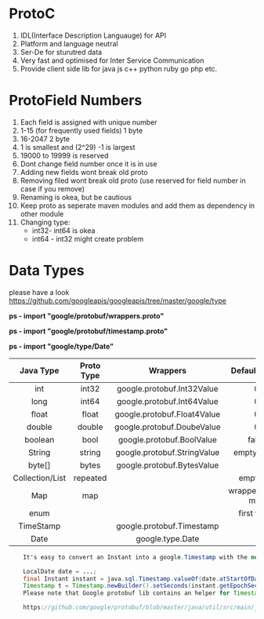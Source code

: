 # ProtoC

1. IDL(Interface Description Languauge) for API
1. Platform and language neutral
1. Ser-De for sturutred data
1. Very fast and optimised for Inter Service Communication
1. Provide client side lib for java js c++ python ruby go php etc.

# ProtoField Numbers 
1. Each field is assigned with unique number
1. 1-15 (for frequently used fields) 1 byte
1. 16-2047  2 byte
1. 1 is smallest and (2^29) -1 is largest
1. 19000 to 19999 is reserved
1. Dont change field number once it is in use
1. Adding new fields wont break old proto
1. Removing filed wont break old proto (use reserved for field number in case if you remove)
1. Renaming is okea, but be cautious
1. Keep proto as seperate maven modules and add them as dependency in other module
1. Changing type: 
      - int32- int64 is okea
      - int64 - int32 might create problem

# Data Types

 please have a look https://github.com/googleapis/googleapis/tree/master/google/type

 **ps - import "google/protobuf/wrappers.proto"**
 
 **ps - import "google/protobuf/timestamp.proto"**
 
 **ps - import "google/type/Date"**
 
| Java Type   | Proto Type  | Wrappers        | Default Value|
|    :---:    |   :----:    |      :---:      |     :---:    |
|int            |int32       |google.protobuf.Int32Value |0 |
|long           |int64       |google.protobuf.Int64Value |0 |
|float          |float       |google.protobuf.Float4Value|0 | 
|double         |double      |google.protobuf.DoubeValue |0 |
|boolean        |bool        |google.protobuf.BoolValue  |false|
|String         |string      |google.protobuf.StringValue|empty string|
|byte[]         |bytes       |google.protobuf.BytesValue |  |
|Collection/List|repeated    || empty list|
|Map            |map         || wrapper/empty map|
|enum           |            || first value|
|TimeStamp      |            |google.protobuf.Timestamp  |  |
|Date           |            | google.type.Date          |  |



  ```java
      It's easy to convert an Instant into a google.Timestamp with the new Java8 time API

      LocalDate date = ...;
      final Instant instant = java.sql.Timestamp.valueOf(date.atStartOfDay()).toInstant();        
      Timestamp t = Timestamp.newBuilder().setSeconds(instant.getEpochSecond()).build();
      Please note that Google protobuf lib contains an helper for Timestamp:

      https://github.com/google/protobuf/blob/master/java/util/src/main/java/com/google/protobuf/util/Timestamps.java
  ```
